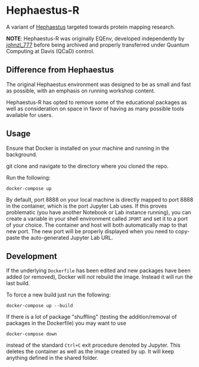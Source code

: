 # Hephaestus-R

A variant of [Hephaestus](https://github.com/Quantum-Computing-at-Davis/Hephaestus) targeted towards protein mapping research.

__NOTE__: Hephaestus-R was originally EQEnv, developed independently by [johnzl_777](https://github.com/johnzl-777/EQEnv) before being archived and properly transferred under Quantum Computing at Davis (QCaD) control.

## Difference from Hephaestus

The original Hephaestus environment was designed to be as small and fast as possible, with an emphasis on running workshop content.

Hephaestus-R has opted to remove some of the educational packages as well as consideration on space in favor of having as many possible tools available for users.

## Usage

Ensure that Docker is installed on your machine and running in the background.

git clone and navigate to the directory where you cloned the repo.

Run the following:

```
docker-compose up
```

By default, port 8888 on your local machine is directly mapped to port 8888 in the container, which is the port Jupyter Lab uses. If this proves problematic (you have another Notebook or Lab instance running), you can create a variable in your shell environment called `JPORT` and set it to a port of your choice. The container and host will both automatically map to that new port. The new port will be properly displayed when you need to copy-paste the auto-generated Jupyter Lab URL.

## Development

If the underlying `Dockerfile` has been edited and new packages have been added (or removed), Docker will *not* rebuild the image. Instead it will run the last build.

To force a new build just run the following:

```
docker-compose up --build
```

If there is a lot of package "shuffling" (testing the addition/removal of packages in the Dockerfile) you may want to use 
```
docker-compose down
```
instead of the standard `Ctrl+C` exit procedure denoted by Jupyter. This deletes the container as well as the image created by up. It will keep anything defined in the shared folder.